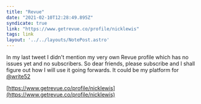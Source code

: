 ```yaml
---
title: "Revue"
date: "2021-02-10T12:28:49.895Z"
syndicate: true
link: "https://www.getrevue.co/profile/nicklewis"
tags: link
layout: '../../layouts/NotePost.astro'
---
```


In my last tweet I didn't mention my very own Revue profile which has no issues yet and no subscribers. So dear friends, please subscribe and I shall figure out how I will use it going forwards. It could be my platform for [@write52](https://twitter.com/write52)

[https://www.getrevue.co/profile/nicklewis](https://www.getrevue.co/profile/nicklewis)